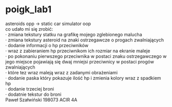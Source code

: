 # poigk_lab1
asteroids opp -> static car simulator oop  
co udało mi się zrobić:  
· zmiana tekstury statku na grafikę mojego zglebionego malucha  
· zmiana tekstury asteroid na znaki ostrzegawcze o progach zwalniających  
· dodanie informacji o hp przeciwników   
· wraz z zabieraniem hp przeciwnikom ich rozmiar na ekranie maleje  
· po pokonaniu pierwszego przeciwnika w postaci znaku ostrzegawczego w jego miejsce pojawiają się dwaj mniejsi przeciwnicy w postaci progów zwalniających  
· które tez wraz maleją wraz z zadanymi obrażeniami   
· dodanie paska który pokazuje ilość hp i zmienia kolory wraz z spadkiem hp  
· dodanie trzeciej broni  
· dodatnie tekstur do broni  
Paweł Szałwiński 198073 ACIR 4A  
